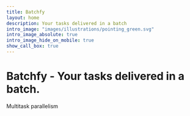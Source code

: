 ```yaml
---
title: Batchfy
layout: home
description: Your tasks delivered in a batch
intro_image: "images/illustrations/pointing_green.svg"
intro_image_absolute: true
intro_image_hide_on_mobile: true
show_call_box: true
---
```


# Batchfy - Your tasks delivered in a batch.
Multitask parallelism

